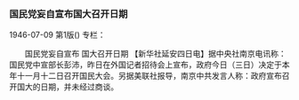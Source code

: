 ### 国民党妄自宣布国大召开日期

1946-07-09
第1版()
专栏：

　　国民党妄自宣布
    国大召开日期
    【新华社延安四日电】据中央社南京电讯称：国民党中宣部长彭沛，昨日在外国记者招待会上宣布，政府今日（三日）决定于本年十一月十二日召开国民大会。另据美联社报导，南京中共发言人称：政府宣布召开国大的日期，并未经过商谈。
